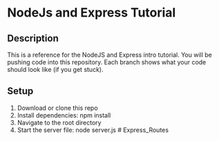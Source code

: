 # NodeJs and Express Tutorial

## Description

This is a reference for the NodeJS and Express intro tutorial. You will be pushing code into this repository. Each branch shows what your code should look like (if you get stuck).
## Setup

1. Download or clone this repo
2. Install dependencies: npm install
3. Navigate to the root directory
4. Start the server file: node server.js
#   E x p r e s s _ R o u t e s  
 